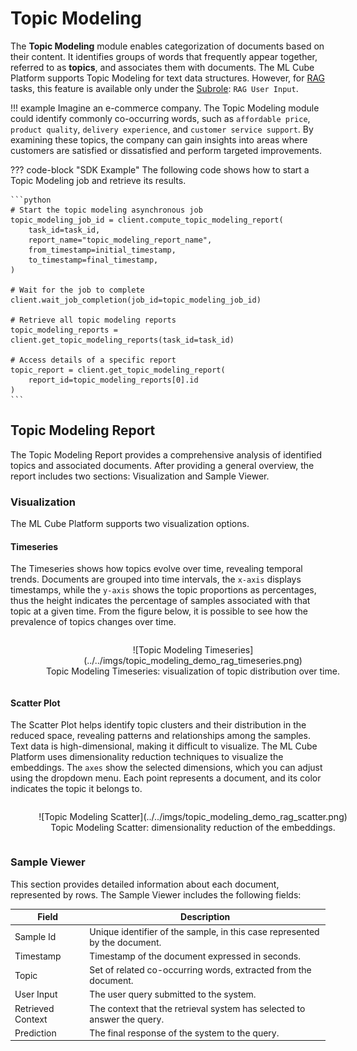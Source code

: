 # Topic Modeling

The **Topic Modeling** module enables categorization of documents based on their content. It identifies groups of words that frequently appear together, referred to as **topics**, and associates them with documents. The ML Cube Platform supports Topic Modeling for text data structures. However, for [RAG] tasks, this feature is available only under the [Subrole]: `RAG User Input`.

!!! example
    Imagine an e-commerce company. The Topic Modeling module could identify commonly co-occurring words, such as `affordable price`, `product quality`, `delivery experience`, and `customer service support`. By examining these topics, the company can gain insights into areas where customers are satisfied or dissatisfied and perform targeted improvements.

??? code-block "SDK Example"
    The following code shows how to start a Topic Modeling job and retrieve its results.

    ```python
    # Start the topic modeling asynchronous job
    topic_modeling_job_id = client.compute_topic_modeling_report(
        task_id=task_id,
        report_name="topic_modeling_report_name",
        from_timestamp=initial_timestamp,
        to_timestamp=final_timestamp,
    )

    # Wait for the job to complete
    client.wait_job_completion(job_id=topic_modeling_job_id)

    # Retrieve all topic modeling reports
    topic_modeling_reports = client.get_topic_modeling_reports(task_id=task_id)

    # Access details of a specific report
    topic_report = client.get_topic_modeling_report(
        report_id=topic_modeling_reports[0].id
    )
    ```

## Topic Modeling Report
The Topic Modeling Report provides a comprehensive analysis of identified topics and associated documents. After providing a general overview, the report includes two sections: Visualization and Sample Viewer.

### Visualization
The ML Cube Platform supports two visualization options.

#### Timeseries
The Timeseries shows how topics evolve over time, revealing temporal trends. Documents are grouped into time intervals, the `x-axis` displays timestamps, while the `y-axis` shows the topic proportions as percentages, thus the height indicates the percentage of samples associated with that topic at a given time. From the figure below, it is possible to see how the prevalence of topics changes over time.

<figure markdown="span" style="display: inline-block; text-align: center; width: 100%;">
  ![Topic Modeling Timeseries](../../imgs/topic_modeling_demo_rag_timeseries.png)
  <figcaption style="white-space: nowrap;">Topic Modeling Timeseries: visualization of topic distribution over time. </figcaption>
</figure>

#### Scatter Plot
The Scatter Plot helps identify topic clusters and their distribution in the reduced space, revealing patterns and relationships among the samples. Text data is high-dimensional, making it difficult to visualize. The ML Cube Platform uses dimensionality reduction techniques to visualize the embeddings. The `axes` show the selected dimensions, which you can adjust using the dropdown menu. Each point represents a document, and its color indicates the topic it belongs to.

<figure markdown="span" style="display: inline-block; text-align: center; width: 100%;">
  ![Topic Modeling Scatter](../../imgs/topic_modeling_demo_rag_scatter.png)
  <figcaption style="white-space: nowrap;">Topic Modeling Scatter: dimensionality reduction of the embeddings.</figcaption>
</figure>

### Sample Viewer
This section provides detailed information about each document, represented by rows. The Sample Viewer includes the following fields:

| Field             | Description                                                                        |
|-------------------|------------------------------------------------------------------------------------|
| Sample Id         | Unique identifier of the sample, in this case represented by the document.         | 
| Timestamp         | Timestamp of the document expressed in seconds.                                    | 
| Topic             | Set of related co-occurring words, extracted from the document.                    | 
| User Input        | The user query submitted to the system.                                            | 
| Retrieved Context | The context that the retrieval system has selected to answer the query.            | 
| Prediction        | The final response of the system to the query.                                     | 

[RAG]: ../task/#retrieval-augmented-generation  
[Subrole]: ../data_schema.md/#subrole
